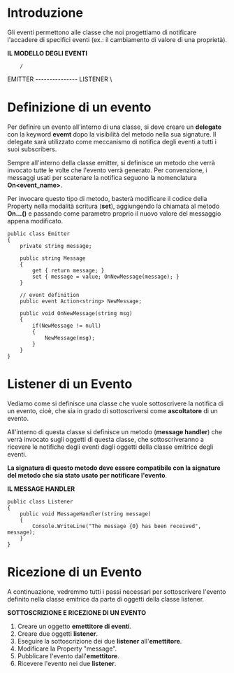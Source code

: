 # Introduzione

Gli eventi permettono alle classe che noi progettiamo di notificare l'accadere di specifici eventi (ex.: il cambiamento di valore di una proprietà).

**IL MODELLO DEGLI EVENTI**

        /
EMITTER --------------- LISTENER
        \
# Definizione di un evento

Per definire un evento all'interno di una classe, si deve creare un **delegate** con la keyword **evemt** dopo la visibilità del metodo nella sua signature.
Il delegate sarà utilizzato come meccanismo di notifica degli eventi a tutti i suoi subscribers.

Sempre all'interno della classe emitter, si definisce un metodo che verrà invocato tutte le volte che l'evento verrà generato.
Per convenzione, i messaggi usati per scatenare la notifica seguono la nomenclatura **On<event_name>**.

Per invocare questo tipo di metodo, basterà modificare il codice della Property nella modalità scritura (**set**), aggiungendo la chiamata al metodo **On...()** e passando come parametro proprio il nuovo valore del messaggio appena modificato.

```
public class Emitter
{
    private string message;

    public string Message
    {
        get { return message; }
        set { message = value; OnNewMessage(message); }
    }

    // event definition
    public event Action<string> NewMessage;

    public void OnNewMessage(string msg)
    {
        if(NewMessage != null)
        {
            NewMessage(msg);
        }
    }
}
```
# Listener di un Evento

Vediamo come si definisce una classe che vuole sottoscrivere la notifica di un evento, cioè, che sia in grado di sottoscriversi come **ascoltatore** di un evento.

All'interno di questa classe si definisce un metodo (**message handler**) che verrà invocato sugli oggetti di questa classe, che sottoscriveranno a ricevere le notifiche degli eventi dagli oggetti della classe emitrice degli eventi.

**La signatura di questo metodo deve essere compatibile con la signature del metodo che sia stato usato per notificare l'evento**.

**IL MESSAGE HANDLER**

```
public class Listener
{
    public void MessageHandler(string message)
    {
        Console.WriteLine("The message {0} has been received", message);
    }
}
```

# Ricezione di un Evento

A continuazione, vedremmo tutti i passi necessari per sottoscrivere l'evento definito nella classe emitrice da parte di oggetti della classe listener.

**SOTTOSCRIZIONE E RICEZIONE DI UN EVENTO**

1. Creare un oggetto **emettitore di eventi**.
2. Creare due oggetti **listener**.
3. Eseguire la sottoscrizione dei due **listener** all'**emettitore**.
4. Modificare la Property "message".
5. Pubblicare l'evento dall'**emettitore**.
6. Ricevere l'evento nei due **listener**.

```

```